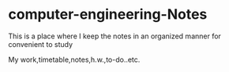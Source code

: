 # computer-engineering-Notes
This is a place where I keep the notes in an organized manner for convenient to study

My work,timetable,notes,h.w.,to-do..etc.
